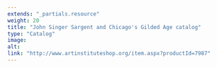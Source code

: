 ```yaml
---
extends: "_partials.resource"
weight: 20
title: "John Singer Sargent and Chicago's Gilded Age catalog"
type: "Catalog"
image: 
alt: 
link: "http://www.artinstituteshop.org/item.aspx?productId=7987"
---
```

